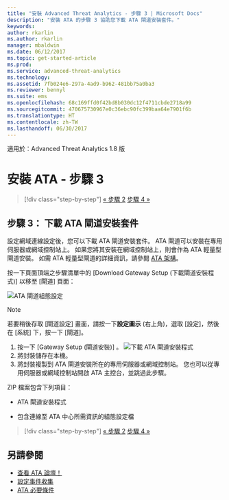 ```yaml
---
title: "安裝 Advanced Threat Analytics - 步驟 3 | Microsoft Docs"
description: "安裝 ATA 的步驟 3 協助您下載 ATA 閘道安裝套件。"
keywords: 
author: rkarlin
ms.author: rkarlin
manager: mbaldwin
ms.date: 06/12/2017
ms.topic: get-started-article
ms.prod: 
ms.service: advanced-threat-analytics
ms.technology: 
ms.assetid: 7fb024e6-297a-4ad9-b962-481bb75a0ba3
ms.reviewer: bennyl
ms.suite: ems
ms.openlocfilehash: 68c169ffd0f42bd8b030dc12f4711cbde2718a99
ms.sourcegitcommit: 470675730967e0c36ebc90fc399baa64e7901f6b
ms.translationtype: HT
ms.contentlocale: zh-TW
ms.lasthandoff: 06/30/2017
---
```

適用於︰Advanced Threat Analytics 1.8 版



# <a name="install-ata---step-3"></a>安裝 ATA - 步驟 3

>[!div class="step-by-step"]
[« 步驟 2](install-ata-step2.md)
[步驟 4 »](install-ata-step4.md)

## <a name="step-3-download-the-ata-gateway-setup-package"></a>步驟 3： 下載 ATA 閘道安裝套件
設定網域連線設定後，您可以下載 ATA 閘道安裝套件。 ATA 閘道可以安裝在專用伺服器或網域控制站上。 如果您將其安裝在網域控制站上，則會作為 ATA 輕量型閘道安裝。 如需 ATA 輕量型閘道的詳細資訊，請參閱 [ATA 架構](ata-architecture.md)。 

按一下頁面頂端之步驟清單中的 [Download Gateway Setup (下載閘道安裝程式)] 以移至 [閘道] 頁面：

![ATA 閘道組態設定](media/ATA_1.7-welcome-download-gateway.PNG)

> [!NOTE] 
> 若要稍後存取 [閘道設定] 畫面，請按一下**設定圖示** (右上角)，選取 [設定]，然後在 [系統] 下，按一下 [閘道]。  

1.  按一下 [Gateway Setup (閘道安裝)] 。
  ![下載 ATA 閘道安裝程式](media/download-gateway-setup.png)
2.  將封裝儲存在本機。
3.  將封裝複製到 ATA 閘道安裝所在的專用伺服器或網域控制站。 您也可以從專用伺服器或網域控制站開啟 ATA 主控台，並跳過此步驟。

ZIP 檔案包含下列項目：

-   ATA 閘道安裝程式

-   包含連線至 ATA 中心所需資訊的組態設定檔


>[!div class="step-by-step"]
[« 步驟 2](install-ata-step2.md)
[步驟 4 »](install-ata-step4.md)

## <a name="see-also"></a>另請參閱

- [查看 ATA 論壇！](https://social.technet.microsoft.com/Forums/security/home?forum=mata)
- [設定事件收集](configure-event-collection.md)
- [ATA 必要條件](ata-prerequisites.md)
